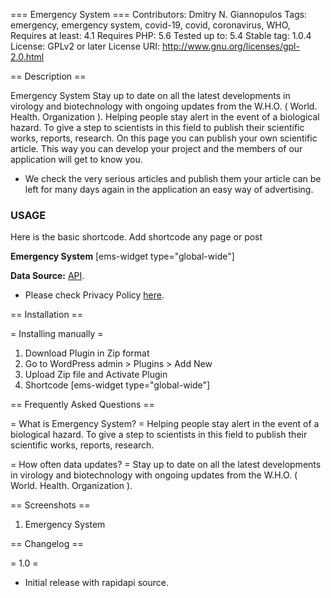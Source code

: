 === Emergency System ===
Contributors: Dmitry N. Giannopulos
Tags: emergency, emergency system, covid-19, covid, coronavirus, WHO,
Requires at least: 4.1
Requires PHP: 5.6
Tested up to: 5.4
Stable tag: 1.0.4
License: GPLv2 or later
License URI: http://www.gnu.org/licenses/gpl-2.0.html

== Description ==
 
Emergency System
Stay up to date on all the latest developments in virology and biotechnology with ongoing updates from the W.H.O. ( World. Health. Organization ).
Helping people stay alert in the event of a biological hazard. To give a step to scientists in this field to publish their scientific works, reports, research.
On this page you can publish your own scientific article. This way you can develop your project and the members of our application will get to know you.
* We check the very serious articles and publish them your article can be left for many days again in the application an easy way of advertising.

### USAGE

Here is the basic shortcode.
Add shortcode any page or post


**Emergency System**
[ems-widget type="global-wide"]


**Data Source:** [API](https://github.com/DmitrysXYZ/Emergency-System). 
* Please check Privacy Policy [here](https://dmitrys.xyz/policy.php). 

== Installation ==

= Installing manually =

1. Download Plugin in Zip format 
2. Go to WordPress admin > Plugins > Add New
3. Upload Zip file and Activate Plugin
4. Shortcode [ems-widget type="global-wide"]

== Frequently Asked Questions ==

= What is Emergency System? =
Helping people stay alert in the event of a biological hazard. To give a step to scientists in this field to publish their scientific works, reports, research.

= How often data updates? =
Stay up to date on all the latest developments in virology and biotechnology with ongoing updates from the W.H.O. ( World. Health. Organization ).

== Screenshots ==

1. Emergency System

== Changelog ==

= 1.0 =
* Initial release with rapidapi source.
